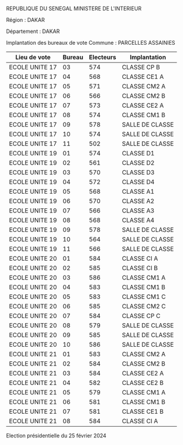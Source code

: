 REPUBLIQUE DU SENEGAL MINISTERE DE L'INTERIEUR

Région : DAKAR

Département : DAKAR

Implantation des bureaux de vote Commune : PARCELLES ASSAINIES

| Lieu de vote | Bureau | Electeurs | Implantation |
| - | - | - | - |
| ECOLE UNITE 17 | 03 | 574 | CLASSE CP B |
| ECOLE UNITE 17 | 04 | 568 | CLASSE CE1 A |
| ECOLE UNITE 17 | 05 | 571 | CLASSE CM2 A |
| ECOLE UNITE 17 | 06 | 566 | CLASSE CM2 B |
| ECOLE UNITE 17 | 07 | 573 | CLASSE CE2 A |
| ECOLE UNITE 17 | 08 | 574 | CLASSE CM1 B |
| ECOLE UNITE 17 | 09 | 578 | SALLE DE CLASSE |
| ECOLE UNITE 17 | 10 | 574 | SALLE DE CLASSE |
| ECOLE UNITE 17 | 11 | 502 | SALLE DE CLASSE |
| ECOLE UNITE 19 | 01 | 574 | CLASSE D1 |
| ECOLE UNITE 19 | 02 | 561 | CLASSE D2 |
| ECOLE UNITE 19 | 03 | 570 | CLASSE D3 |
| ECOLE UNITE 19 | 04 | 572 | CLASSE D4 |
| ECOLE UNITE 19 | 05 | 568 | CLASSE A1 |
| ECOLE UNITE 19 | 06 | 570 | CLASSE A2 |
| ECOLE UNITE 19 | 07 | 566 | CLASSE A3 |
| ECOLE UNITE 19 | 08 | 568 | CLASSE A4 |
| ECOLE UNITE 19 | 09 | 578 | SALLE DE CLASSE |
| ECOLE UNITE 19 | 10 | 564 | SALLE DE CLASSE |
| ECOLE UNITE 19 | 11 | 566 | SALLE DE CLASSE |
| ECOLE UNITE 20 | 01 | 584 | CLASSE CI A |
| ECOLE UNITE 20 | 02 | 585 | CLASSE CI B |
| ECOLE UNITE 20 | 03 | 586 | CLASSE CM1 A |
| ECOLE UNITE 20 | 04 | 583 | CLASSE CM1 B |
| ECOLE UNITE 20 | 05 | 583 | CLASSE CM1 C |
| ECOLE UNITE 20 | 06 | 585 | CLASSE CM2 C |
| ECOLE UNITE 20 | 07 | 584 | CLASSE CP C |
| ECOLE UNITE 20 | 08 | 579 | SALLE DE CLASSE |
| ECOLE UNITE 20 | 09 | 585 | SALLE DE CLASSE |
| ECOLE UNITE 20 | 10 | 586 | SALLE DE CLASSE |
| ECOLE UNITE 21 | 01 | 583 | CLASSE CM2 A |
| ECOLE UNITE 21 | 02 | 584 | CLASSE CM2 B |
| ECOLE UNITE 21 | 03 | 584 | CLASSE CE2 A |
| ECOLE UNITE 21 | 04 | 582 | CLASSE CE2 B |
| ECOLE UNITE 21 | 05 | 579 | CLASSE CM1 A |
| ECOLE UNITE 21 | 06 | 581 | CLASSE CM1 B |
| ECOLE UNITE 21 | 07 | 581 | CLASSE CE1 B |
| ECOLE UNITE 21 | 08 | 584 | CLASSE CI A |

<!-- PageNumber="32/43" -->

Election présidentielle du 25 février 2024
